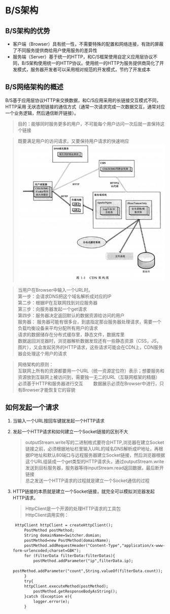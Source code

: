 # B/S架构
## B/S架构的优势  
* 客户端（Browser）具有统一性，不需要特殊的配置和网络连接，有效的屏蔽了不同服务提供商给用户使用服务的差异性    
* 服务端（Server）基于统一的HTTP，和C/S框架使用自定义应用层协议不同，B/S架构使用统一的HTTP协议。使用统一的HTTP为服务提供商简化了开发模式，服务器开发者可以采用相对规范的开发模式，节约了开发成本   
## B/S网络架构的概述
B/S基于应用层协议HTTP来交换数据，和C/S应用采用的长链接交互模式不同，HTTP采用
无状态短链接的通信方式（通常一次请求完成一次数据交互，通常对应一个业务逻辑，然后通信断开链接）。  
> 目的：能够同时服务更多的用户，不可能每个用户访问一次后就一直保持这个链接  

> 既要满足用户的访问请求，又要保持用户请求的快速响应
![CDN架构](../../../picture/通信/CDN架构.PNG)  

> 当用户在Browser中输入一个URL时。  
第一步：会请求DNS把这个域名解析成对应的IP  
第二步：根据IP在互联网找到对应服务器   
第三步：向服务器发起一个get请求   
第四步：服务器决定返回默认的数据资源给访问的用户   
服务器：
服务器可能有很多台，到底指定那台服务器处理请求，需要一个负载均衡设备来平均分配所有用户的请求  
请求的数据储存在分布式缓存里，静态文件，数据库里  
数据返回浏览器时，浏览器解析数据发现还有一些静态资源（CSS，JS，图片），又会发起另外的HTTP请求，这些请求可能会在CDN上，CDN服务器会处理这个用户的请求   

> 网络架构的原则：  
互联网上所有的资源都要用一个URL（统一资源定位符）表示；想要服务和资源放到互联网上被访问到，需要独一无二的URL（互联网框架的精髓）　　
必须基于HTTP和服务器进行交互　　
数据展示必须在Browser中进行，只有Browser才能恢复它的容貌　　
## 如何发起一个请求  
1. 当输入一个URL按回车键就发起一个HTTP请求  
2. 发起一个HTTP请求和如何建立一个Socket链接的区别不大  
    >outputStream.write写的二进制格式要符合HTTP,浏览器在建立Socket链接之前，必须根据地址栏里输入URL的域名DNS解析成IP地址，再根据IP地址和默认80端口与远程服务器建立Socket链接，然后浏览器根据这个URL组装成一个get类型的HTTP请求头，通过outputStream.write发送到目标服务器，服务器等待inputStream.read返回数据，最后断开链接  
    总之发送一个HTTP请求的过程就是建立一个Socket通信的过程  
3. HTTP链接的本质就是建立一个Socket链接，就完全可以模拟浏览器发起HTTP请求。  
    > HttpClient是一个开源的处理HTTP请求的工具包  
    HttpClient调用实例：
      
        HttpClient httpClient = createHttpClient();
            PostMethod postMethod;
            String domainName=Switcher.domian;
            postMethod=new PostMethod(domainName);
            postMethod.addRequestHeader("Content-Type","application/x-www-form-urlencoded;charset=GBK");
            for (FilterData filterData:filterDatas){
                postMethod.addParameter("ip",filterData.ip);
                postMethod.addParameter("count",String.valueOf(filterData.count));
            }
            try{
            httpClient.executeMethod(postMethod);
                postMethod.getResponseBodyAsString();
            }catch (Exception e){
                logger.error(e);
            }